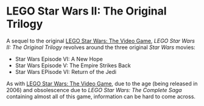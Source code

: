 # LEGO Star Wars II: The Original Trilogy

A sequel to the original [LEGO Star Wars: The Video Game], *LEGO Star Wars II: The Original Trilogy* revolves around the three original *Star Wars* movies:

- Star Wars Episode VI: A New Hope
- Star Wars Episode V: The Empire Strikes Back
- Star Wars EPisode VI: Return of the Jedi

As with [LEGO Star Wars: The Video Game], due to the age (being released in 2006) and obsolescence due to *LEGO Star Wars: The Complete Saga* containing almost all of this game, information can be hard to come across.

[LEGO Star Wars: The Video Game]: ./lego-star-wars-i.md